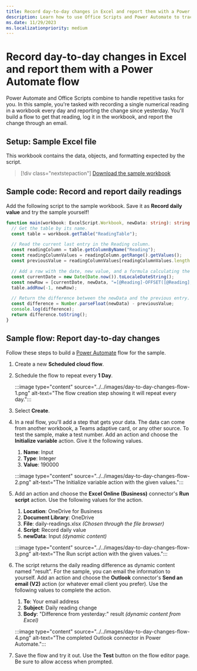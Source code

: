 ```yaml
---
title: Record day-to-day changes in Excel and report them with a Power Automate flow
description: Learn how to use Office Scripts and Power Automate to track value changes in a workbook
ms.date: 11/29/2023
ms.localizationpriority: medium
---
```


# Record day-to-day changes in Excel and report them with a Power Automate flow

Power Automate and Office Scripts combine to handle repetitive tasks for you. In this sample, you're tasked with recording a single numerical reading in a workbook every day and reporting the change since yesterday. You'll build a flow to get that reading, log it in the workbook, and report the change through an email.

## Setup: Sample Excel file

This workbook contains the data, objects, and formatting expected by the script.

> [!div class="nextstepaction"]
> [Download the sample workbook](daily-readings.xlsx)

## Sample code: Record and report daily readings

Add the following script to the sample workbook. Save it as **Record daily value** and try the sample yourself!

```TypeScript
function main(workbook: ExcelScript.Workbook, newData: string): string {
  // Get the table by its name.
  const table = workbook.getTable("ReadingTable");

  // Read the current last entry in the Reading column.
  const readingColumn = table.getColumnByName("Reading");
  const readingColumnValues = readingColumn.getRange().getValues();
  const previousValue = readingColumnValues[readingColumnValues.length - 1][0] as number;

  // Add a row with the date, new value, and a formula calculating the difference.
  const currentDate = new Date(Date.now()).toLocaleDateString();
  const newRow = [currentDate, newData, "=[@Reading]-OFFSET([@Reading],-1,0)"];
  table.addRow(-1, newRow);

  // Return the difference between the newData and the previous entry.
  const difference = Number.parseFloat(newData) - previousValue;
  console.log(difference);
  return difference.toString();
}
```

## Sample flow: Report day-to-day changes

Follow these steps to build a [Power Automate](https://powerautomate.microsoft.com/) flow for the sample.

1. Create a new **Scheduled cloud flow**.
1. Schedule the flow to repeat every **1 Day**.

    :::image type="content" source="../../images/day-to-day-changes-flow-1.png" alt-text="The flow creation step showing it will repeat every day.":::

1. Select **Create**.
1. In a real flow, you'll add a step that gets your data. The data can come from another workbook, a Teams adaptive card, or any other source. To test the sample, make a test number. Add an action and choose the **Initialize variable** action. Give it the following values.
    1. **Name**: Input
    1. **Type**: Integer
    1. **Value**: 190000

    :::image type="content" source="../../images/day-to-day-changes-flow-2.png" alt-text="The Initialize variable action with the given values.":::

1. Add an action and choose the **Excel Online (Business)** connector's **Run script** action. Use the following values for the action.
    1. **Location**: OneDrive for Business
    1. **Document Library**: OneDrive
    1. **File**: daily-readings.xlsx *(Chosen through the file browser)*
    1. **Script**: Record daily value
    1. **newData**: Input *(dynamic content)*

    :::image type="content" source="../../images/day-to-day-changes-flow-3.png" alt-text="The Run script action with the given values.":::

1. The script returns the daily reading difference as dynamic content named "result". For the sample, you can email the information to yourself. Add an action and choose the **Outlook** connector's **Send an email (V2)** action (or whatever email client you prefer). Use the following values to complete the action.
    1. **To**: Your email address
    1. **Subject**: Daily reading change
    1. **Body**: "Difference from yesterday:" result *(dynamic content from Excel)*

    :::image type="content" source="../../images/day-to-day-changes-flow-4.png" alt-text="The completed Outlook connector in Power Automate.":::

1. Save the flow and try it out. Use the **Test** button on the flow editor page. Be sure to allow access when prompted.
